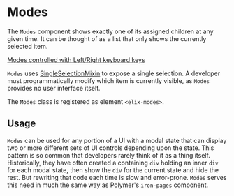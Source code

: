 # Modes

The `Modes` component shows exactly one of its assigned children at any given
time. It can be thought of as a list that only shows the currently selected
item.

[Modes controlled with Left/Right keyboard keys](/demos/modesWithKeyboard.html)

`Modes` uses [SingleSelectionMixin](SingleSelectionMixin) to expose a single
selection. A developer must programmatically modify which item is currently
visible, as `Modes` provides no user interface itself.

The `Modes` class is registered as element `<elix-modes>`.

## Usage

`Modes` can be used for any portion of a UI with a modal state that can display
two or more different sets of UI controls depending upon the state. This pattern
is so common that developers rarely think of it as a thing itself. Historically,
they have often created a containing `div` holding an inner `div` for each modal
state, then show the `div` for the current state and hide the rest. But
rewriting that code each time is slow and error-prone. `Modes` serves this need
in much the same way as Polymer's `iron-pages` component.
